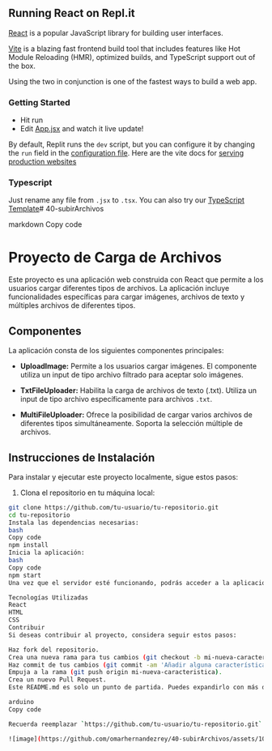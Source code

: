 ## Running React on Repl.it

[React](https://reactjs.org/) is a popular JavaScript library for building user interfaces.

[Vite](https://vitejs.dev/) is a blazing fast frontend build tool that includes features like Hot Module Reloading (HMR), optimized builds, and TypeScript support out of the box.

Using the two in conjunction is one of the fastest ways to build a web app.

### Getting Started
- Hit run
- Edit [App.jsx](#src/App.jsx) and watch it live update!

By default, Replit runs the `dev` script, but you can configure it by changing the `run` field in the [configuration file](#.replit). Here are the vite docs for [serving production websites](https://vitejs.dev/guide/build.html)

### Typescript

Just rename any file from `.jsx` to `.tsx`. You can also try our [TypeScript Template](https://replit.com/@replit/React-TypeScript)# 40-subirArchivos

markdown
Copy code
# Proyecto de Carga de Archivos

Este proyecto es una aplicación web construida con React que permite a los usuarios cargar diferentes tipos de archivos. La aplicación incluye funcionalidades específicas para cargar imágenes, archivos de texto y múltiples archivos de diferentes tipos.

## Componentes

La aplicación consta de los siguientes componentes principales:

- **UploadImage:** Permite a los usuarios cargar imágenes. El componente utiliza un input de tipo archivo filtrado para aceptar solo imágenes.

- **TxtFileUploader:** Habilita la carga de archivos de texto (.txt). Utiliza un input de tipo archivo específicamente para archivos `.txt`.

- **MultiFileUploader:** Ofrece la posibilidad de cargar varios archivos de diferentes tipos simultáneamente. Soporta la selección múltiple de archivos.

## Instrucciones de Instalación

Para instalar y ejecutar este proyecto localmente, sigue estos pasos:

1. Clona el repositorio en tu máquina local:

```bash
git clone https://github.com/tu-usuario/tu-repositorio.git
cd tu-repositorio
Instala las dependencias necesarias:
bash
Copy code
npm install
Inicia la aplicación:
bash
Copy code
npm start
Una vez que el servidor esté funcionando, podrás acceder a la aplicación a través de http://localhost:3000 en tu navegador.

Tecnologías Utilizadas
React
HTML
CSS
Contribuir
Si deseas contribuir al proyecto, considera seguir estos pasos:

Haz fork del repositorio.
Crea una nueva rama para tus cambios (git checkout -b mi-nueva-caracteristica).
Haz commit de tus cambios (git commit -am 'Añadir alguna característica').
Empuja a la rama (git push origin mi-nueva-caracteristica).
Crea un nuevo Pull Request.
Este README.md es solo un punto de partida. Puedes expandirlo con más detalles específicos de tu proyecto, como la arquitectura, el uso, las capturas de pantalla, etc. para hacerlo más informativo y útil para otros desarrolladores.

arduino
Copy code

Recuerda reemplazar `https://github.com/tu-usuario/tu-repositorio.git` con la URL real de tu repositorio de GitHub. Además, adapta cualquier parte del contenido para que se ajuste mejor a las especificidades y necesidades de tu proyecto.

![image](https://github.com/omarhernandezrey/40-subirArchivos/assets/103592862/7f40dab5-91fa-41f9-959b-bbec6ee99dc9)



